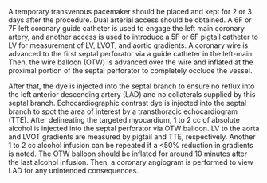 A temporary transvenous pacemaker should be placed and kept for 2 or 3 days after the procedure. Dual arterial access should be obtained. A 6F or 7F left coronary guide catheter is used to engage the left main coronary artery, and another access is used to introduce a 5F or 6F pigtail catheter to LV for measurement of LV, LVOT, and aortic gradients. A coronary wire is advanced to the first septal perforator via a guide catheter in the left-main. Then, the wire balloon (OTW) is advanced over the wire and inflated at the proximal portion of the septal perforator to completely occlude the vessel.

After that, the dye is injected into the septal branch to ensure no reflux into the left anterior descending artery (LAD) and no collaterals supplied by this septal branch. Echocardiographic contrast dye is injected into the septal branch to spot the area of interest by a transthoracic echocardiogram (TTE). After delineating the targeted myocardium, 1 to 2 cc of absolute alcohol is injected into the septal perforator via OTW balloon. LV to the aorta and LVOT gradients are measured by pigtail and TTE, respectively. Another 1 to 2 cc alcohol infusion can be repeated if a <50% reduction in gradients is noted. The OTW balloon should be inflated for around 10 minutes after the last alcohol infusion. Then, a coronary angiogram is performed to view LAD for any unintended consequences.